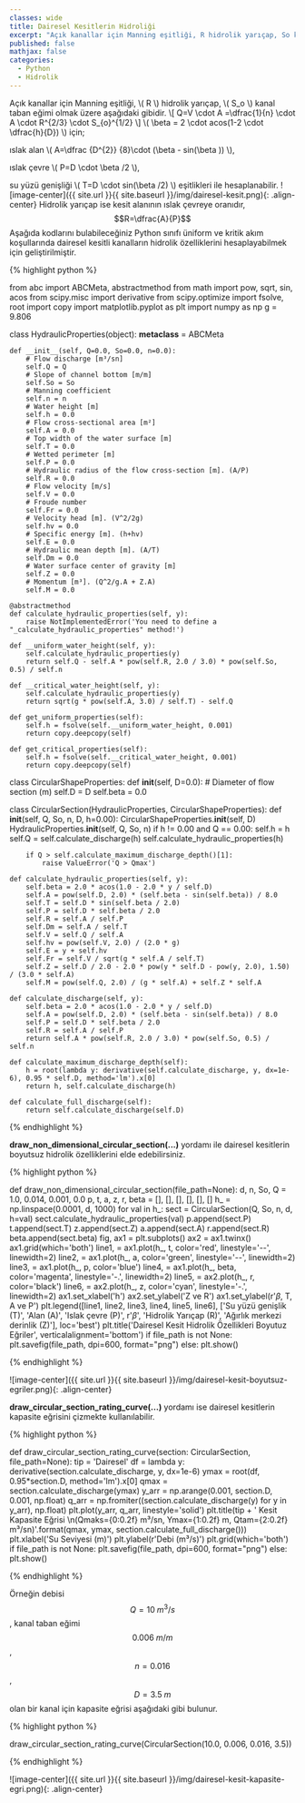 ```yaml
---
classes: wide
title: Dairesel Kesitlerin Hidroliği
excerpt: "Açık kanallar için Manning eşitliği, R hidrolik yarıçap, So kanal taban eğimi olmak üzere aşağıdaki gibidir."
published: false
mathjax: false
categories:
  - Python
  - Hidrolik
---
```


Açık kanallar için Manning eşitliği, \\( R \\) hidrolik yarıçap, \\( S_o \\) kanal taban eğimi olmak üzere aşağıdaki gibidir. 
\\[ Q=V \cdot A =\dfrac{1}{n} \cdot A \cdot R^{2/3} \cdot S_{o}^{1/2} \\]
\\( \beta = 2 \cdot acos(1-2 \cdot \dfrac{h}{D}) \\) için; 

ıslak alan \\( A=\dfrac {D^{2}} {8}\cdot (\beta  - sin(\beta )) \\), 

ıslak çevre \\( P=D \cdot \beta /2 \\), 

su yüzü genişliği \\( T=D \cdot sin(\beta /2) \\) eşitlikleri ile hesaplanabilir.
![image-center]({{ site.url }}{{ site.baseurl }}/img/dairesel-kesit.png){: .align-center}
Hidrolik yarıçap ise kesit alanının ıslak çevreye oranıdır, $$R=\dfrac{A}{P}$$
Aşağıda kodlarını bulabileceğiniz Python sınıfı üniform ve kritik akım koşullarında dairesel kesitli kanalların hidrolik özelliklerini hesaplayabilmek için geliştirilmiştir.

{% highlight python %}

from abc import ABCMeta, abstractmethod
from math import pow, sqrt, sin, acos
from scipy.misc import derivative
from scipy.optimize import fsolve, root
import copy
import matplotlib.pyplot as plt
import numpy as np
g = 9.806

class HydraulicProperties(object):
    __metaclass__ = ABCMeta

    def __init__(self, Q=0.0, So=0.0, n=0.0):
        # Flow discharge [m³/sn]
        self.Q = Q
        # Slope of channel bottom [m/m]
        self.So = So
        # Manning coefficient
        self.n = n
        # Water height [m]
        self.h = 0.0
        # Flow cross-sectional area [m²]
        self.A = 0.0
        # Top width of the water surface [m]
        self.T = 0.0
        # Wetted perimeter [m]
        self.P = 0.0
        # Hydraulic radius of the flow cross-section [m]. (A/P)
        self.R = 0.0
        # Flow velocity [m/s]
        self.V = 0.0
        # Froude number
        self.Fr = 0.0
        # Velocity head [m]. (V^2/2g)
        self.hv = 0.0
        # Specific energy [m]. (h+hv)
        self.E = 0.0
        # Hydraulic mean depth [m]. (A/T)
        self.Dm = 0.0
        # Water surface center of gravity [m]
        self.Z = 0.0
        # Momentum [m³]. (Q^2/g.A + Z.A)
        self.M = 0.0

    @abstractmethod
    def calculate_hydraulic_properties(self, y):
        raise NotImplementedError('You need to define a "_calculate_hydraulic_properties" method!')

    def __uniform_water_height(self, y):
        self.calculate_hydraulic_properties(y)
        return self.Q - self.A * pow(self.R, 2.0 / 3.0) * pow(self.So, 0.5) / self.n

    def __critical_water_height(self, y):
        self.calculate_hydraulic_properties(y)
        return sqrt(g * pow(self.A, 3.0) / self.T) - self.Q

    def get_uniform_properties(self):
        self.h = fsolve(self.__uniform_water_height, 0.001)
        return copy.deepcopy(self)

    def get_critical_properties(self):
        self.h = fsolve(self.__critical_water_height, 0.001)
        return copy.deepcopy(self)

class CircularShapeProperties:
    def __init__(self, D=0.0):
        # Diameter of flow section (m)
        self.D = D
        self.beta = 0.0

class CircularSection(HydraulicProperties, CircularShapeProperties):
    def __init__(self, Q, So, n, D, h=0.00):
        CircularShapeProperties.__init__(self, D)
        HydraulicProperties.__init__(self, Q, So, n)
        if h != 0.00 and Q == 0.00:
            self.h = h
            self.Q = self.calculate_discharge(h)
            self.calculate_hydraulic_properties(h)

        if Q > self.calculate_maximum_discharge_depth()[1]:
            raise ValueError('Q > Qmax')

    def calculate_hydraulic_properties(self, y):
        self.beta = 2.0 * acos(1.0 - 2.0 * y / self.D)
        self.A = pow(self.D, 2.0) * (self.beta - sin(self.beta)) / 8.0
        self.T = self.D * sin(self.beta / 2.0)
        self.P = self.D * self.beta / 2.0
        self.R = self.A / self.P
        self.Dm = self.A / self.T
        self.V = self.Q / self.A
        self.hv = pow(self.V, 2.0) / (2.0 * g)
        self.E = y + self.hv
        self.Fr = self.V / sqrt(g * self.A / self.T)
        self.Z = self.D / 2.0 - 2.0 * pow(y * self.D - pow(y, 2.0), 1.50) / (3.0 * self.A)
        self.M = pow(self.Q, 2.0) / (g * self.A) + self.Z * self.A

    def calculate_discharge(self, y):
        self.beta = 2.0 * acos(1.0 - 2.0 * y / self.D)
        self.A = pow(self.D, 2.0) * (self.beta - sin(self.beta)) / 8.0
        self.P = self.D * self.beta / 2.0
        self.R = self.A / self.P
        return self.A * pow(self.R, 2.0 / 3.0) * pow(self.So, 0.5) / self.n

    def calculate_maximum_discharge_depth(self):
        h = root(lambda y: derivative(self.calculate_discharge, y, dx=1e-6), 0.95 * self.D, method='lm').x[0]
        return h, self.calculate_discharge(h)

    def calculate_full_discharge(self):
        return self.calculate_discharge(self.D)

{% endhighlight %}

**draw_non_dimensional_circular_section(...)** yordamı ile dairesel kesitlerin boyutsuz hidrolik özelliklerini elde edebilirsiniz.

{% highlight python %}

def draw_non_dimensional_circular_section(file_path=None):
    d, n, So, Q = 1.0, 0.014, 0.001, 0.0
    p, t, a, z, r, beta = [], [], [], [], [], []
    h_ = np.linspace(0.0001, d, 1000)
    for val in h_:
        sect = CircularSection(Q, So, n, d, h=val)
        sect.calculate_hydraulic_properties(val)
        p.append(sect.P)
        t.append(sect.T)
        z.append(sect.Z)
        a.append(sect.A)
        r.append(sect.R)
        beta.append(sect.beta)
    fig, ax1 = plt.subplots()
    ax2 = ax1.twinx()
    ax1.grid(which='both')
    line1, = ax1.plot(h_, t, color='red', linestyle='--', linewidth=2)
    line2, = ax1.plot(h_, a, color='green', linestyle='--', linewidth=2)
    line3, = ax1.plot(h_, p, color='blue')
    line4, = ax1.plot(h_, beta, color='magenta', linestyle='-.', linewidth=2)
    line5, = ax2.plot(h_, r, color='black')
    line6, = ax2.plot(h_, z, color='cyan', linestyle='-.', linewidth=2)
    ax1.set_xlabel('h')
    ax2.set_ylabel('Z ve R')
    ax1.set_ylabel(r'$\beta$, T, A ve P')
    plt.legend([line1, line2, line3, line4, line5, line6], ['Su yüzü genişlik (T)', 'Alan (A)', 'Islak çevre (P)',
                                                            r'$\beta$', 'Hidrolik Yarıçap (R)',
                                                            'Ağırlık merkezi derinlik (Z)'], loc='best')
    plt.title('Dairesel Kesit Hidrolik Özellikleri Boyutuz Eğriler', verticalalignment='bottom')
    if file_path is not None:
        plt.savefig(file_path, dpi=600, format="png")
    else:
        plt.show()
        
{% endhighlight %}

![image-center]({{ site.url }}{{ site.baseurl }}/img/dairesel-kesit-boyutsuz-egriler.png){: .align-center}

**draw_circular_section_rating_curve(...)** yordamı ise dairesel kesitlerin kapasite eğrisini çizmekte kullanılabilir. 

{% highlight python %}

def draw_circular_section_rating_curve(section: CircularSection, file_path=None):
    tip = 'Dairesel'
    df = lambda y: derivative(section.calculate_discharge, y, dx=1e-6)
    ymax = root(df, 0.95*section.D, method='lm').x[0]
    qmax = section.calculate_discharge(ymax)
    y_arr = np.arange(0.001, section.D, 0.001, np.float)
    q_arr = np.fromiter((section.calculate_discharge(y) for y in y_arr), np.float)
    plt.plot(y_arr, q_arr, linestyle='solid')
    plt.title(tip + ' Kesit Kapasite Eğrisi \n(Qmaks={0:0.2f} m³/sn, Ymax={1:0.2f} m, Qtam={2:0.2f} m³/sn)'.format(qmax, ymax, section.calculate_full_discharge()))
    plt.xlabel('Su Seviyesi (m)')
    plt.ylabel(r'Debi (m³/s)')
    plt.grid(which='both')
    if file_path is not None:
        plt.savefig(file_path, dpi=600, format="png")
    else:
        plt.show()
        
{% endhighlight %}

Örneğin debisi $$Q=10 \; m^{3}/s$$, kanal taban eğimi $$0.006 \; m/m$$, $$n=0.016$$, $$D=3.5 \; m$$  olan bir kanal için kapasite eğrisi aşağıdaki gibi bulunur. 

{% highlight python %}

draw_circular_section_rating_curve(CircularSection(10.0, 0.006, 0.016, 3.5))

{% endhighlight %}

![image-center]({{ site.url }}{{ site.baseurl }}/img/dairesel-kesit-kapasite-egri.png){: .align-center}

